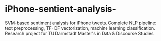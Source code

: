 # iPhone-sentient-analysis-
SVM-based sentiment analysis for iPhone tweets. Complete NLP pipeline: text preprocessing, TF-IDF vectorization, machine learning classification. Research project for TU Darmstadt Master's in Data &amp; Discourse Studies
